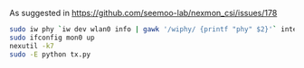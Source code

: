 As suggested in https://github.com/seemoo-lab/nexmon_csi/issues/178

```sh
sudo iw phy `iw dev wlan0 info | gawk '/wiphy/ {printf "phy" $2}'` interface add mon0 type monitor
sudo ifconfig mon0 up
nexutil -k7
sudo -E python tx.py
```
<!--stackedit_data:
eyJoaXN0b3J5IjpbLTEyODYxOTA3MDJdfQ==
-->